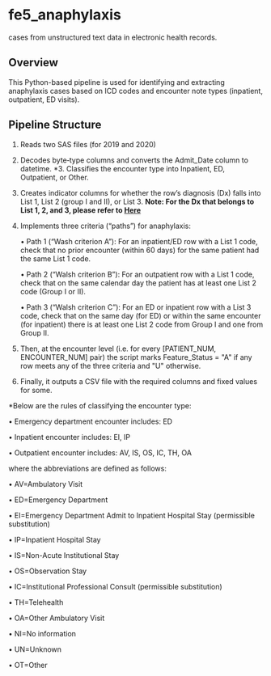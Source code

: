 # fe5_anaphylaxis
 cases from unstructured text data in electronic health records.

## Overview
This Python-based pipeline is used for identifying and extracting anaphylaxis cases based on ICD codes and encounter note types (inpatient, outpatient, ED visits).

## Pipeline Structure
1. Reads two SAS files (for 2019 and 2020)
2. Decodes byte‐type columns and converts the Admit_Date column to datetime.
*3. Classifies the encounter type into Inpatient, ED, Outpatient, or Other.
4. Creates indicator columns for whether the row’s diagnosis (Dx) falls into List 1, List 2 (group I and II), or List 3. **Note: For the Dx that belongs to List 1, 2, and 3, please refer to [Here](./Cohort%20identification%20of%20potential%20anaphylaxis%20events.pdf)**
5. Implements three criteria (“paths”) for anaphylaxis:

    • Path 1 (“Wash criterion A”): For an inpatient/ED row with a List 1 code, check that no prior encounter (within 60 days) for the same patient had the same List 1 code.
   
    • Path 2 (“Walsh criterion B”): For an outpatient row with a List 1 code, check that on the same calendar day the patient has at least one List 2 code (Group I or II).
   
    • Path 3 (“Walsh criterion C”): For an ED or inpatient row with a List 3 code, check that on the same day (for ED) or within the same encounter (for inpatient) there is at least one List 2 code from Group I and one from Group II.
   
6. Then, at the encounter level (i.e. for every [PATIENT_NUM, ENCOUNTER_NUM] pair) the script marks Feature_Status = "A" if any row meets any of the three criteria and "U" otherwise.
7. Finally, it outputs a CSV file with the required columns and fixed values for some.

*Below are the rules of classifying the encounter type:

• Emergency department encounter includes: ED

• Inpatient encounter includes: EI, IP

• Outpatient encounter includes: AV, IS, OS, IC, TH, OA

where the abbreviations are defined as follows:

• AV=Ambulatory  Visit

• ED=Emergency  Department

• EI=Emergency  Department  Admit  to  Inpatient  Hospital  Stay  (permissible  substitution)

• IP=Inpatient  Hospital  Stay

• IS=Non-Acute  Institutional  Stay

• OS=Observation  Stay

• IC=Institutional  Professional  Consult  (permissible  substitution)

• TH=Telehealth

• OA=Other  Ambulatory  Visit

• NI=No  information

• UN=Unknown

• OT=Other
